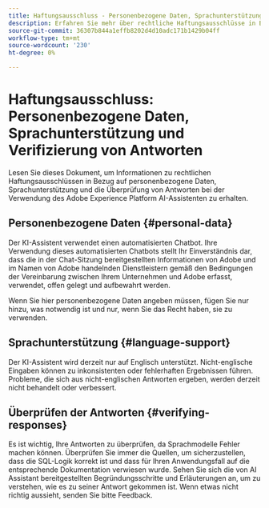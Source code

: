 ```yaml
---
title: Haftungsausschluss - Personenbezogene Daten, Sprachunterstützung und Überprüfung von Antworten
description: Erfahren Sie mehr über rechtliche Haftungsausschlüsse in Bezug auf personenbezogene Daten, Sprachunterstützung und die Überprüfung von Antworten bei der Verwendung von KI-Assistent.
source-git-commit: 36307b844a1effb8202d4d10adc171b1429b04ff
workflow-type: tm+mt
source-wordcount: '230'
ht-degree: 0%

---
```


# Haftungsausschluss: Personenbezogene Daten, Sprachunterstützung und Verifizierung von Antworten

Lesen Sie dieses Dokument, um Informationen zu rechtlichen Haftungsausschlüssen in Bezug auf personenbezogene Daten, Sprachunterstützung und die Überprüfung von Antworten bei der Verwendung des Adobe Experience Platform AI-Assistenten zu erhalten.

## Personenbezogene Daten {#personal-data}

Der KI-Assistent verwendet einen automatisierten Chatbot. Ihre Verwendung dieses automatisierten Chatbots stellt Ihr Einverständnis dar, dass die in der Chat-Sitzung bereitgestellten Informationen von Adobe und im Namen von Adobe handelnden Dienstleistern gemäß den Bedingungen der Vereinbarung zwischen Ihrem Unternehmen und Adobe erfasst, verwendet, offen gelegt und aufbewahrt werden.

Wenn Sie hier personenbezogene Daten angeben müssen, fügen Sie nur hinzu, was notwendig ist und nur, wenn Sie das Recht haben, sie zu verwenden.

## Sprachunterstützung {#language-support}

Der KI-Assistent wird derzeit nur auf Englisch unterstützt. Nicht-englische Eingaben können zu inkonsistenten oder fehlerhaften Ergebnissen führen. Probleme, die sich aus nicht-englischen Antworten ergeben, werden derzeit nicht behandelt oder verbessert.

## Überprüfen der Antworten {#verifying-responses}

Es ist wichtig, Ihre Antworten zu überprüfen, da Sprachmodelle Fehler machen können. Überprüfen Sie immer die Quellen, um sicherzustellen, dass die SQL-Logik korrekt ist und dass für Ihren Anwendungsfall auf die entsprechende Dokumentation verwiesen wurde. Sehen Sie sich die von AI Assistant bereitgestellten Begründungsschritte und Erläuterungen an, um zu verstehen, wie es zu seiner Antwort gekommen ist. Wenn etwas nicht richtig aussieht, senden Sie bitte Feedback.